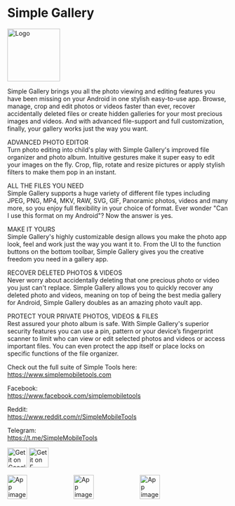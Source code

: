 # Simple Gallery

<img alt="Logo" src="graphics/icon.png" width="120" />

Simple Gallery brings you all the photo viewing and editing features you have been missing on your Android in one stylish easy-to-use app. Browse, manage, crop and edit photos or videos faster than ever, recover accidentally deleted files or create hidden galleries for your most precious images and videos. And with advanced file-support and full customization, finally, your gallery works just the way you want.

ADVANCED PHOTO EDITOR  
Turn photo editing into child's play with Simple Gallery's improved file organizer and photo album. Intuitive gestures make it super easy to edit your images on the fly. Crop, flip, rotate and resize pictures or apply stylish filters to make them pop in an instant.

ALL THE FILES YOU NEED  
Simple Gallery supports a huge variety of different file types including JPEG, PNG, MP4, MKV, RAW, SVG, GIF, Panoramic photos, videos and many more, so you enjoy full flexibility in your choice of format. Ever wonder "Can I use this format on my Android"? Now the answer is yes.

MAKE IT YOURS  
Simple Gallery's highly customizable design allows you make the photo app look, feel and work just the way you want it to. From the UI to the function buttons on the bottom toolbar, Simple Gallery gives you the creative freedom you need in a gallery app.

RECOVER DELETED PHOTOS & VIDEOS  
Never worry about accidentally deleting that one precious photo or video you just can't replace. Simple Gallery allows you to quickly recover any deleted photo and videos, meaning on top of being the best media gallery for Android, Simple Gallery doubles as an amazing photo vault app.

PROTECT YOUR PRIVATE PHOTOS, VIDEOS & FILES  
Rest assured your photo album is safe. With Simple Gallery's superior security features you can use a pin, pattern or your device’s fingerprint scanner to limit who can view or edit selected photos and videos or access important files. You can even protect the app itself or place locks on specific functions of the file organizer.

Check out the full suite of Simple Tools here:  
https://www.simplemobiletools.com

Facebook:  
https://www.facebook.com/simplemobiletools

Reddit:  
https://www.reddit.com/r/SimpleMobileTools

Telegram:  
https://t.me/SimpleMobileTools

<a href='https://play.google.com/store/apps/details?id=com.simplemobiletools.gallery.pro'><img src='https://simplemobiletools.com/images/button-google-play.svg' alt='Get it on Google Play' height='45' /></a>
<a href='https://f-droid.org/packages/com.simplemobiletools.gallery.pro'><img src='https://simplemobiletools.com/images/button-fdroid.svg' alt='Get it on F-Droid' height='45' /></a>

<div style="display:flex;">
<img alt="App image" src="fastlane/metadata/android/en-US/images/phoneScreenshots/1_en-US.jpeg" width="30%">
<img alt="App image" src="fastlane/metadata/android/en-US/images/phoneScreenshots/2_en-US.jpeg" width="30%">
<img alt="App image" src="fastlane/metadata/android/en-US/images/phoneScreenshots/3_en-US.jpeg" width="30%">
</div>
